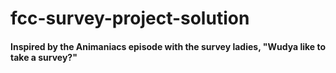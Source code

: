 # fcc-survey-project-solution
#### Inspired by the Animaniacs episode with the survey ladies, "Wudya like to take a survey?"
